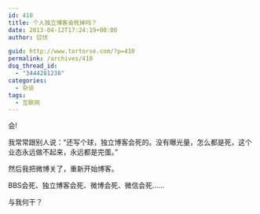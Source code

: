 ```yaml
---
id: 410
title: 个人独立博客会死掉吗？
date: 2013-04-12T17:24:19+00:00
author: 愆伏

guid: http://www.tortorse.com/?p=410
permalink: /archives/410
dsq_thread_id:
  - "3444281238"
categories:
  - 杂谈
tags:
  - 互联网
---
```

会!

我常常跟别人说：“还写个球，独立博客会死的。没有曝光量，怎么都是死，这个业态永远做不起来，永远都是完蛋。”
  
然后我把微博关了，重新开始博客。
  
BBS会死、独立博客会死、微博会死、微信会死……
  
与我何干？